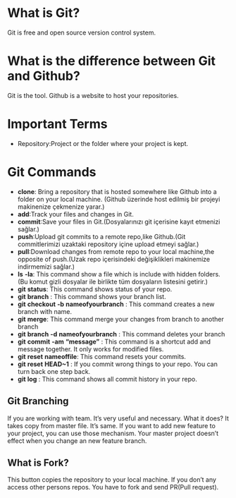 # What is Git?

Git is free and open source version control system.

# What is the difference between Git and Github?

Git is the tool. Github is a website to host your repositories.

# Important Terms
* Repository:Project or the folder where your project is kept.

# Git Commands

* **clone**: Bring a repository that is hosted somewhere like Github into a folder on your local machine. (Github üzerinde host edilmiş bir projeyi makinenize çekmenize yarar.)
* **add**:Track your files and changes in Git.
* **commit**:Save your files in Git.(Dosyalarınızı git içerisine kayıt etmenizi sağlar.)
* **push**:Upload git commits to a remote repo,like Github.(Git commitlerimizi uzaktaki repository içine upload etmeyi sağlar.)
* **pull**:Download changes from remote repo to your local machine,the opposite of push.(Uzak repo içerisindeki değişiklikleri makinemize indirmemizi sağlar.)
* **ls** **-la**: This command show a file which is include with hidden folders. (Bu komut gizli dosyalar ile birlikte tüm dosyaların listesini getirir.)
* **git** **status**: This command shows status of your repo. 
* **git** **branch** : This command shows your branch list.
* **git** **checkout** **-b** **nameofyourbranch** :  This command creates a new branch with name.
* **git** **merge**: This command merge your changes from branch to another branch
* **git** **branch** **-d** **nameofyourbranch** : This command deletes your branch
* **git** **commit** **-am** **“message”** : This command is a shortcut add and message together. It only works for modified files.
* **git** **reset** **nameoffile**: This command resets your commits.
* **git** **reset** **HEAD~1** : If you commit wrong things to your repo. You can turn back  one step back.
* **git** **log** : This command shows all commit history in your repo.


## Git Branching

If you are working with team. It’s very useful and necessary. What it does? It  takes copy from master file. It’s same. If you want to add new feature to your project, you can use those mechanism. Your master project doesn’t effect when you change an new feature branch.

## What is Fork?

This button copies the repository to your local machine. If you don’t any access other persons repos. You have to fork and send PR(Pull request).
